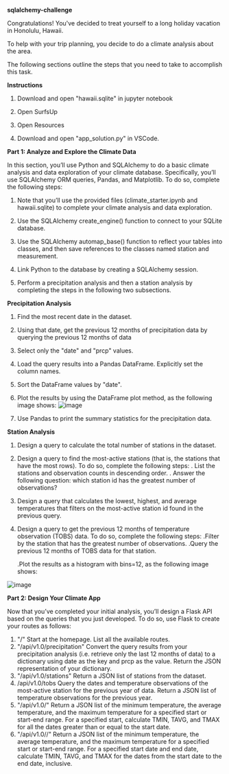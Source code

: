 ****sqlalchemy-challenge****

Congratulations! You've decided to treat yourself to a long holiday vacation in Honolulu, Hawaii.

To help with your trip planning, you decide to do a climate analysis about the area.

The following sections outline the steps that you need to take to accomplish this task.

**Instructions**

1. Download and open "hawaii.sqlite" in jupyter notebook

2. Open SurfsUp

3. Open Resources

4. Download and open "app_solution.py" in VSCode.

**Part 1: Analyze and Explore the Climate Data**

In this section, you’ll use Python and SQLAlchemy to do a basic climate analysis and data exploration of your climate database. Specifically, you’ll use SQLAlchemy ORM queries, Pandas, and Matplotlib. To do so, complete the following steps:

1. Note that you’ll use the provided files (climate_starter.ipynb and hawaii.sqlite) to complete your climate analysis and data exploration.

2. Use the SQLAlchemy create_engine() function to connect to your SQLite database.

3. Use the SQLAlchemy automap_base() function to reflect your tables into classes, and then save references to the classes named station and measurement.

4. Link Python to the database by creating a SQLAlchemy session.

5. Perform a precipitation analysis and then a station analysis by completing the steps in the following two subsections.

**Precipitation Analysis**

1. Find the most recent date in the dataset.
   
2. Using that date, get the previous 12 months of precipitation data by querying the previous 12 months of data

3. Select only the "date" and "prcp" values.
 
4. Load the query results into a Pandas DataFrame. Explicitly set the column names.

5. Sort the DataFrame values by "date".

6. Plot the results by using the DataFrame plot method, as the following image shows:
 ![image](https://github.com/fishde2020/sqlalchemy_challenge-/assets/63689919/a08fb0e5-416e-429d-a78f-15a0fa976c2a)


7. Use Pandas to print the summary statistics for the precipitation data.

**Station Analysis**

1. Design a query to calculate the total number of stations in the dataset.
2. Design a query to find the most-active stations (that is, the stations that have the most rows). To do so, complete the following steps:
   . List the stations and observation counts in descending order.
   . Answer the following question: which station id has the greatest number of observations?
3. Design a query that calculates the lowest, highest, and average temperatures that filters on the most-active station id found in the previous query.
4. Design a query to get the previous 12 months of temperature observation (TOBS) data. To do so, complete the following steps:
   .Filter by the station that has the greatest number of observations.
   .Query the previous 12 months of TOBS data for that station.

    .Plot the results as a histogram with bins=12, as the following image shows:

![image](https://github.com/fishde2020/sqlalchemy_challenge-/assets/63689919/8c1c5414-e1d4-4436-aeb6-397cd4e43024)


**Part 2: Design Your Climate App**

Now that you’ve completed your initial analysis, you’ll design a Flask API based on the queries that you just developed. To do so, use Flask to create your routes as follows:

1. "/"
   Start at the homepage.
   List all the available routes.
2. "/api/v1.0/precipitation"
    Convert the query results from your precipitation analysis (i.e. retrieve only the last 12 months of data) to a dictionary using date as the key and prcp as the value.
    Return the JSON representation of your dictionary.
3. "/api/v1.0/stations"
    Return a JSON list of stations from the dataset.
4. /api/v1.0/tobs
   Query the dates and temperature observations of the most-active station for the previous year of data.
   Return a JSON list of temperature observations for the previous year.
5. "/api/v1.0/"
    Return a JSON list of the minimum temperature, the average temperature, and the maximum temperature for a specified start or start-end range.
    For a specified start, calculate TMIN, TAVG, and TMAX for all the dates greater than or equal to the start date.
6. "/api/v1.0//"
   Return a JSON list of the minimum temperature, the average temperature, and the maximum temperature for a specified start or start-end range.
    For a specified start date and end date, calculate TMIN, TAVG, and TMAX for the dates from the start date to the end date, inclusive.

